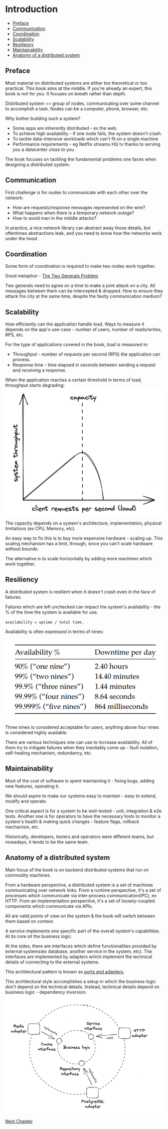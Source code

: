# Introduction

- [Preface](#preface)
- [Communication](#communication)
- [Coordination](#coordination)
- [Scalability](#scalability)
- [Resiliency](#resiliency)
- [Maintainability](#maintainability)
- [Anatomy of a distributed system](#anatomy-of-a-distributed-system)

## Preface

Most material on distributed systems are either too theoretical or too practical. This book aims at the middle. 
If you're already an expert, this book is not for you. It focuses on breath rather than depth.

Distributed system == group of nodes, communicating over some channel to accomplish a task. Nodes can be a computer, phone, browser, etc.

Why bother building such a system?
* Some apps are inherently distributed - ex the web.
* To achieve high availability - if one node fails, the system doesn't crash.
* To tackle data-intensive workloads which can't fit on a single machine
* Performance requirements - eg Netflix streams HQ tv thanks to serving you a datacenter close to you

The book focuses on tackling the fundamental problems one faces when designing a distributed system.

## Communication

First challenge is for nodes to communicate with each other over the network:
* How are requests/response messages represented on the wire?
* What happens when there is a temporary network outage?
* How to avoid man in the middle attacks?

In practice, a nice network library can abstract away those details, but oftentimes abstractions leak, and you need to know how the networks work under the hood.
## Coordination

Some form of coordination is required to make two nodes work together.

Good metaphor - <a href="https://en.wikipedia.org/wiki/Two_Generals%27_Problem">The Two Generals Problem</a>

Two generals need to agree on a time to make a joint attack on a city. All messages between them can be intercepted & dropped. How to ensure they attack the city at the same time, despite the faulty communication medium?
## Scalability

How efficiently can the application handle load. Ways to measure it depends on the app's use-case - number of users, number of reads/writes, RPS, etc.

For the type of applications covered in the book, load is measured in:
* Throughput - number of requests per second (RPS) the application can process.
* Response time - time elapsed in seconds between sending a request and receiving a response.

When the application reaches a certain threshold in terms of load, throughput starts degrading:
<img src="images/app-capacity.png">

The capacity depends on a system's architecture, implementation, physical limitations (ex CPU, Memory, etc).

An easy way to fix this is to buy more expensive hardware - scaling up. This scaling mechanism has a limit, through, since you can't scale hardware without bounds.

The alternative is to scale horizontally by adding more machines which work together.

## Resiliency

A distributed system is resilient when it doesn't crash even in the face of failures.

Failures which are left unchecked can impact the system's availability - the % of the time the system is available for use.

`availability = uptime / total time.`

Availability is often expressed in terms of nines:

<img src="images/availability-nines.png">

Three nines is considered acceptable for users, anything above four nines is considered highly available.

There are various techniques one can use to increase availability. All of them try to mitigate failures when they inevitably come up - fault isolation, self-healing mechanism, redundancy, etc.

## Maintainability
Most of the cost of software is spent maintaining it - fixing bugs, adding new features, operating it.

We should aspire to make our systems easy to maintain - easy to extend, modify and operate.

One critical aspect is for a system to be well-tested - unit, integration & e2e tests. Another one is for operators to have the necessary tools to monitor a system's health & making quick changes - feature flags, rollback mechanism, etc.

Historically, developers, testers and operators were different teams, but nowadays, it tends to be the same team.

## Anatomy of a distributed system
Main focus of the book is on backend distributed systems that run on commodity machines.

From a hardware perspective, a distributed system is a set of machines communicating  over network links. From a runtime perspective, it's a set of processes which communicate via inter-process communication(IPC), ex HTTP. From an implementation perspective, it's a set of loosely-coupled components which communicate via APIs.

All are valid points of view on the system & the book will switch between them based on context.

A service implements one specific part of the overall system's capabilities. At its core sit the business logic.

At the sides, there are interfaces which define functionalities provided by external systems(ex database, another service in the system, etc). The interfaces are implemented by adapters which implement the technical details of connecting to the external systems.

This architectural pattern is known as <a href="http://wiki.c2.com/?PortsAndAdaptersArchitecture">ports and adapters</a>.

This architectural style accomplishes a setup in which the business logic don't depend on the technical details. Instead, technical details depend on business logic - dependency inversion:
<img src="images/ports-and-adapters.png">

[Next Chapter](../part1/README.md)